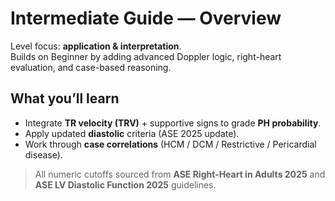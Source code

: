 # Intermediate Guide — Overview

Level focus: **application & interpretation**.  
Builds on Beginner by adding advanced Doppler logic, right-heart evaluation, and case-based reasoning.

## What you’ll learn
- Integrate **TR velocity (TRV)** + supportive signs to grade **PH probability**.  
- Apply updated **diastolic** criteria (ASE 2025 update).  
- Work through **case correlations** (HCM / DCM / Restrictive / Pericardial disease).

> All numeric cutoffs sourced from **ASE Right-Heart in Adults 2025** and **ASE LV Diastolic Function 2025** guidelines.
